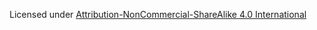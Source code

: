 Licensed under [Attribution-NonCommercial-ShareAlike 4.0 International](http://creativecommons.org/licenses/by-nc-sa/4.0/)
